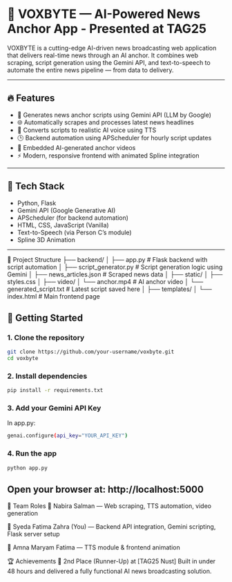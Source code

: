 # 📰 VOXBYTE — AI-Powered News Anchor App - Presented at TAG25

VOXBYTE is a cutting-edge AI-driven news broadcasting web application that delivers real-time news through an AI anchor. It combines web scraping, script generation using the Gemini API, and text-to-speech to automate the entire news pipeline — from data to delivery.

---

## 🔥 Features

- 🧠 Generates news anchor scripts using Gemini API (LLM by Google)  
- 🌐 Automatically scrapes and processes latest news headlines  
- 🎤 Converts scripts to realistic AI voice using TTS  
- 🕒 Backend automation using APScheduler for hourly script updates  
- 🎥 Embedded AI-generated anchor videos  
- ⚡ Modern, responsive frontend with animated Spline integration  

---

## 🧩 Tech Stack

- Python, Flask  
- Gemini API (Google Generative AI)  
- APScheduler (for backend automation)  
- HTML, CSS, JavaScript (Vanilla)  
- Text-to-Speech (via Person C’s module)  
- Spline 3D Animation  

---
📁 Project Structure
├── backend/
│   ├── app.py                    # Flask backend with script automation
│   ├── script_generator.py       # Script generation logic using Gemini
│   ├── news_articles.json        # Scraped news data
│
├── static/
│   ├── styles.css
│   ├── video/
│       └── anchor.mp4            # AI anchor video
│   └── generated_script.txt      # Latest script saved here
│
├── templates/
│   └── index.html                # Main frontend page

## 🚀 Getting Started

### 1. Clone the repository
```bash
git clone https://github.com/your-username/voxbyte.git
cd voxbyte
```
### 2. Install dependencies
```bash
pip install -r requirements.txt
```
### 3. Add your Gemini API Key
In app.py:
```bash
genai.configure(api_key="YOUR_API_KEY")
```
### 4. Run the app
```bash
python app.py
```
Open your browser at: http://localhost:5000
---
👥 Team Roles
👤 Nabira Salman — Web scraping, TTS automation, video generation

👤 Syeda Fatima Zahra (You) — Backend API integration, Gemini scripting, Flask server setup

👤 Amna Maryam Fatima — TTS module & frontend animation

🏆 Achievements
🏅 2nd Place (Runner-Up) at [TAG25 Nust]
Built in under 48 hours and delivered a fully functional AI news broadcasting solution.
